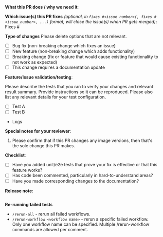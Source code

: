 <!--  Thanks for sending a pull request!  Here are some tips for you:
1. If this is your first time, read our contributor guidelines https://www.kubeflow.org/docs/about/contributing/ and developer guide https://github.com/kserve/kserve/blob/master/docs/DEVELOPER_GUIDE.md
2. Before raising a PR, please run `make precommit` to check the code style.
3. If you want *faster* PR reviews, read how: https://git.k8s.io/community/contributors/guide/pull-requests.md#best-practices-for-faster-reviews
4. Follow the instructions for writing a release note: https://git.k8s.io/community/contributors/guide/release-notes.md
5. If the PR is unfinished, see how to mark it: https://git.k8s.io/community/contributors/guide/pull-requests.md#marking-unfinished-pull-requests
-->

**What this PR does / why we need it**:

**Which issue(s) this PR fixes** *(optional, in `fixes #<issue number>(, fixes #<issue_number>, ...)` format, will close the issue(s) when PR gets merged)*:
Fixes #

**Type of changes**
Please delete options that are not relevant.

- [ ] Bug fix (non-breaking change which fixes an issue)
- [ ] New feature (non-breaking change which adds functionality)
- [ ] Breaking change (fix or feature that would cause existing functionality to not work as expected)
- [ ] This change requires a documentation update

**Feature/Issue validation/testing**:

Please describe the tests that you ran to verify your changes and relevant result summary. Provide instructions so it can be reproduced.
Please also list any relevant details for your test configuration.

- [ ] Test A
- [ ] Test B

- Logs

**Special notes for your reviewer**:

1. Please confirm that if this PR changes any image versions, then that's the sole change this PR makes.

**Checklist**:

- [ ] Have you added unit/e2e tests that prove your fix is effective or that this feature works?
- [ ] Has code been commented, particularly in hard-to-understand areas?
- [ ] Have you made corresponding changes to the documentation?

**Release note**:
<!--  Write your release note:
1. Enter your extended release note in the below block. If the PR requires additional action from users switching to the new release, include the string "action required".
2. If no release note is required, just write "NONE".
-->
```release-note

```

**Re-running failed tests**

- `/rerun-all` - rerun all failed workflows.
- `/rerun-workflow <workflow name>` - rerun a specific failed workflow. Only one workflow name can be specified. Multiple /rerun-workflow commands are allowed per comment.